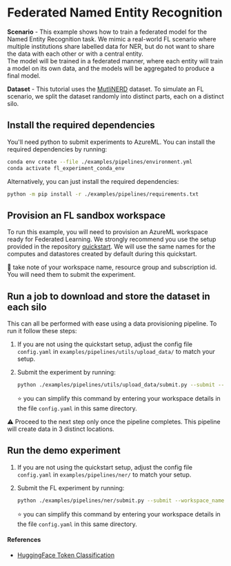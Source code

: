 # Federated Named Entity Recognition

**Scenario** - This example shows how to train a federated model for the Named Entity Recognition task. We mimic a real-world FL scenario where multiple institutions share labelled data for NER, but do not want to share the data with each other or with a central entity.  
The model will be trained in a federated manner, where each entity will train a model on its own data, and the models will be aggregated to produce a final model.

**Dataset** - This tutorial uses the [MutliNERD](https://github.com/Babelscape/multinerd/blob/master/README.md) dataset. To simulate an FL scenario, we split the dataset randomly into distinct parts, each on a distinct silo.

## Install the required dependencies

You'll need python to submit experiments to AzureML. You can install the required dependencies by running:

```bash
conda env create --file ./examples/pipelines/environment.yml
conda activate fl_experiment_conda_env
```

Alternatively, you can just install the required dependencies:

```bash
python -m pip install -r ./examples/pipelines/requirements.txt
```

## Provision an FL sandbox workspace

To run this example, you will need to provision an AzureML workspace ready for Federated Learning. We strongly recommend you use the setup provided in the repository [quickstart](../quickstart.md). We will use the same names for the computes and datastores created by default during this quickstart.

:notebook: take note of your workspace name, resource group and subscription id. You will need them to submit the experiment.

## Run a job to download and store the dataset in each silo

This can all be performed with ease using a data provisioning pipeline. To run it follow these steps:

1. If you are not using the quickstart setup, adjust the config file  `config.yaml` in `examples/pipelines/utils/upload_data/` to match your setup.

2. Submit the experiment by running:

   ```bash
   python ./examples/pipelines/utils/upload_data/submit.py --submit --example NER --workspace_name "<workspace-name>" --resource_group "<resource-group-name>" --subscription_id "<subscription-id>"
   ```

    :star: you can simplify this command by entering your workspace details in the file `config.yaml` in this same directory.

:warning: Proceed to the next step only once the pipeline completes. This pipeline will create data in 3 distinct locations.

## Run the demo experiment

1. If you are not using the quickstart setup, adjust the config file  `config.yaml` in `examples/pipelines/ner/` to match your setup.

2. Submit the FL experiment by running:

   ```bash
   python ./examples/pipelines/ner/submit.py --submit --workspace_name "<workspace-name>" --resource_group "<resource-group-name>" --subscription_id "<subscription-id>"
   ```

    :star: you can simplify this command by entering your workspace details in the file `config.yaml` in this same directory.

#### References

- [HuggingFace Token Classification](https://huggingface.co/course/chapter7/2?fw=pt#token-classification)
